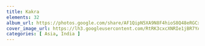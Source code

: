 ```yaml
---
title: Kakra
elements: 32
album_url: https://photos.google.com/share/AF1QipN5XA9N8F4hioS8Q48eRGCxrBE3QK7zV7v3b6BSv6W6JFVYU-ZbQOFHMqsvowQw5Q?key=VmlZY21RRVdVZmlDblUyajhTZXlIMTRXOWwtOHVn
cover_image_url: https://lh3.googleusercontent.com/RtRK3cxcXNRIe1jBR7YA0F16xdNe9DfQntpM5EnAfNGTAx59o-U-Jn1XkntyIo6OgyU4OsSmc1yYzxrEVmgCx29_A4ggR_n4g9d4XPoM4AETNgHT798SGXTWDXW0sU2uhNt_BSYMjUt_9DiD5lTNmHw9R50rE4ALzeY15TX_gWhYH5Cm5jqSh76ht_ADmVjNG2NWXxM74nLfK7s833itYsaHuPI5XkgHZ0RUCosWLaj9GSpdt_j51Su0xdpBMmhYtpK7-_sXD9xuGXuJkeo-wjKmlY9OA-5zCiIH2Hw7PTLb8Rbsz0iifs0CkmJz51IkzUq29CbkQED2sO-nTykZXV_Vd7qklabploiIo00n5QrBQaMEC4z9PwER0U3-BlAvqGKg-XKOriQjOxz77KVSe21nLTOBKWa4x2SwB-aTnm6xyUHejCw8EQAREM7CV44nhdVvLZm88b1Dh8h6yZz4ljAlQhj4nq0z-jV5eqOAY8tjTHQEHa6RDkNduEPJnxk4WfYHANHFQslRlYlc5CYMEg-dmow8oWOV5kNk4c5Hm-R0vYmHw9KHofGEtLSll2yG7_AAhsfjbMsvLkCHe8vxLfUZImQcFi3xVQOr0k8yRBRyFtGYD_qvMEAqBPlcD3DMW7fUSmTP7H-AJIr0DamuDlpqdfobzzQauoU-Fvc3Hf-MzMy5eMr8Fbs=s195-p-k-no
categories: [ Asia, India ]
---
```

